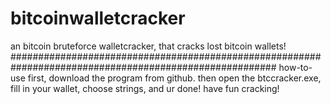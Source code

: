 # bitcoinwalletcracker
an bitcoin bruteforce walletcracker, that cracks lost bitcoin wallets!
########################################################################################################
how-to-use
first, download the program from github. then open the btccracker.exe, fill in your wallet, choose strings, and ur done! have fun cracking!
